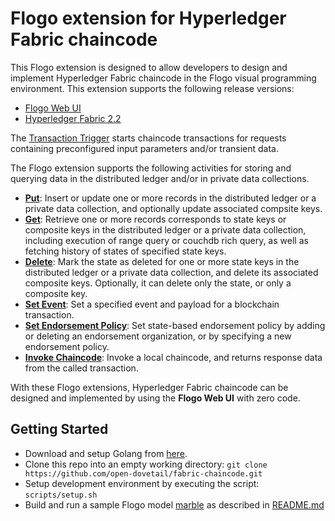 # Flogo extension for Hyperledger Fabric chaincode

This Flogo extension is designed to allow developers to design and implement Hyperledger Fabric chaincode in the Flogo visual programming environment. This extension supports the following release versions:

- [Flogo Web UI](http://www.flogo.io/)
- [Hyperledger Fabric 2.2](https://www.hyperledger.org/projects/fabric)

The [Transaction Trigger](trigger/transaction) starts chaincode transactions for requests containing preconfigured input parameters and/or transient data.

The Flogo extension supports the following activities for storing and querying data in the distributed ledger and/or in private data collections.

- [**Put**](activity/put): Insert or update one or more records in the distributed ledger or a private data collection, and optionally update associated compsite keys.
- [**Get**](activity/get): Retrieve one or more records corresponds to state keys or composite keys in the distributed ledger or a private data collection, including execution of range query or couchdb rich query, as well as fetching history of states of specified state keys.
- [**Delete**](activity/delete): Mark the state as deleted for one or more state keys in the distributed ledger or a private data collection, and delete its associated composite keys. Optionally, it can delete only the state, or only a composite key.
- [**Set Event**](activity/setevent): Set a specified event and payload for a blockchain transaction.
- [**Set Endorsement Policy**](activity/endorsement): Set state-based endorsement policy by adding or deleting an endorsement organization, or by specifying a new endorsement policy.
- [**Invoke Chaincode**](activity/invokechaincode): Invoke a local chaincode, and returns response data from the called transaction.

With these Flogo extensions, Hyperledger Fabric chaincode can be designed and implemented by using the **Flogo Web UI** with zero code.

## Getting Started

- Download and setup Golang from [here](https://golang.org/dl/).
- Clone this repo into an empty working directory: `git clone https://github.com/open-dovetail/fabric-chaincode.git`
- Setup development environment by executing the script: `scripts/setup.sh`
- Build and run a sample Flogo model [marble](./samples/marble) as described in [README.md](./samples/marble/README.md)
